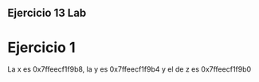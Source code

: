 ## Ejercicio 13 Lab
# Ejercicio 1
La x es 0x7ffeecf1f9b8, la y es 0x7ffeecf1f9b4 y el de z es 0x7ffeecf1f9b0